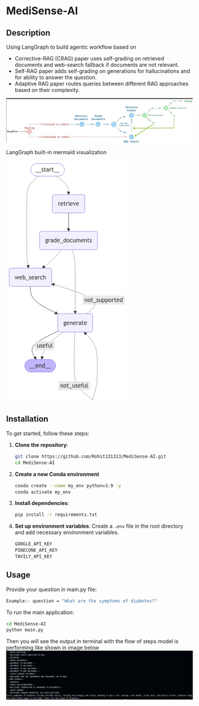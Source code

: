 # MediSense-AI

## Description
Using LangGraph to build agentic workflow based on
- Corrective-RAG (CRAG) paper uses self-grading on retrieved documents and web-search fallback if documents are not relevant.
- Self-RAG paper adds self-grading on generations for hallucinations and for ability to answer the question.
- Adaptive RAG paper routes queries between different RAG approaches based on their complexity.

![Advanced RAG](langgraph_adaptive_rag.png)

LangGraph built-in mermaid visualization

![LangGraphRAG](graph.png)
## Installation

To get started, follow these steps:

1. **Clone the repository**:
    ```sh
    git clone https://github.com/Rohit131313/MediSense-AI.git
    cd MediSense-AI
    ```
2. **Create a new Conda environment**
    ```sh
    conda create --name my_env python=3.9 -y
    conda activate my_env
    ```

3. **Install dependencies**:
    ```sh
    pip install -r requirements.txt
    ```

4. **Set up environment variables**:
    Create a `.env` file in the root directory and add necessary environment variables.
    ```sh
    GOOGLE_API_KEY 
    PINECONE_API_KEY
    TAVILY_API_KEY 
    ```

## Usage

Provide your question in main.py file:
```sh
Example:- question = "What are the symptoms of diabetes?"
```

To run the main application:

```sh
cd MediSense-AI
python main.py
```

Then you will see the output in terminal with the flow of steps model is performing like shown in image below
![Example](example.png)
